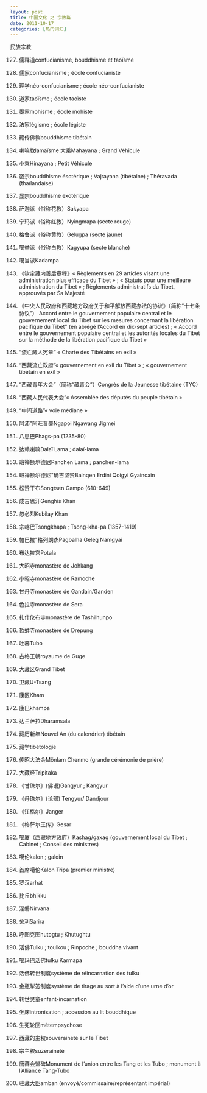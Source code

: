 ```yaml
---
layout: post
title: 中国文化 之 宗教篇
date: 2011-10-17
categories: [热门词汇]  
---
```


民族宗教

127. 儒释道confucianisme, bouddhisme et taoïsme

128. 儒家confucianisme ; école confucianiste

129. 理学néo-confucianisme ; école néo-confucianiste

130. 道家taoïsme ; école taoïste

131. 墨家mohisme ; école mohiste

132. 法家légisme ; école légiste

133. 藏传佛教bouddhisme tibétain

134. 喇嘛教lamaïsme 大乘Mahayana ; Grand Véhicule

135. 小乘Hinayana ; Petit Véhicule

136. 密宗bouddhisme ésotérique ; Vajrayana (tibétaine) ; Théravada (thaïlandaise)

137. 显宗bouddhisme exotérique

138. 萨迦派（俗称花教）Sakyapa

139. 宁玛派（俗称红教）Nyingmapa (secte rouge)

140. 格鲁派（俗称黄教）Gelugpa (secte jaune)

141. 噶举派（俗称白教）Kagyupa (secte blanche)

142. 噶当派Kadampa

143. 《钦定藏内善后章程》« Règlements en 29 articles visant une administration plus efficace du Tibet » ; « Statuts pour une meilleure administration du Tibet » ; Règlements administratifs du Tibet, approuvés par Sa Majesté

144. 《中央人民政府和西藏地方政府关于和平解放西藏办法的协议》（简称“十七条协议”） Accord entre le gouvernement populaire central et le gouvernement local du Tibet sur les mesures concernant la libération pacifique du Tibet" (en abrégé l’Accord en dix-sept articles) ; « Accord entre le gouvernement populaire central et les autorités locales du Tibet sur la méthode de la libération pacifique du Tibet »

145. “流亡藏人宪章” « Charte des Tibétains en exil »

146. “西藏流亡政府”« gouvernement en exil du Tibet » ; « gouvernement tibétain en exil »

147. “西藏青年大会”（简称“藏青会”）Congrès de la Jeunesse tibétaine (TYC)

148. “西藏人民代表大会”« Assemblée des députés du peuple tibétain »

149. “中间道路”« voie médiane »

150. 阿沛"阿旺晋美Ngapoi Ngawang Jigmei

151. 八思巴Phags-pa (1235-80)

152. 达赖喇嘛Dalaï Lama ; dalaï-lama

153. 班禅额尔德尼Panchen Lama ; panchen-lama

154. 班禅额尔德尼"确吉坚赞Bainqen Erdini Qoigyi Gyaincain

155. 松赞干布Songtsen Gampo (610-649)

156. 成吉思汗Genghis Khan

157. 忽必烈Kubilay Khan

158. 宗喀巴Tsongkhapa ; Tsong-kha-pa (1357-1419)

159. 帕巴拉"格列朗杰Pagbalha Geleg Namgyai

160. 布达拉宫Potala

161. 大昭寺monastère de Johkang

162. 小昭寺monastère de Ramoche

163. 甘丹寺monastère de Gandain/Ganden

164. 色拉寺monastère de Sera

165. 扎什伦布寺monastère de Tashilhunpo

166. 哲蚌寺monastère de Drepung

167. 吐蕃Tubo

168. 古格王朝royaume de Guge

169. 大藏区Grand Tibet

170. 卫藏U-Tsang

171. 康区Kham

172. 康巴khampa

173. 达兰萨拉Dharamsala

174. 藏历新年Nouvel An (du calendrier) tibétain

175. 藏学tibétologie

176. 传昭大法会Mönlam Chenmo (grande cérémonie de prière)

177. 大藏经Tripitaka

178. 《甘珠尔》(佛语)Gangyur ; Kangyur

179. 《丹珠尔》(论部) Tengyur/ Dandjour

180. 《江格尔》Janger

181. 《格萨尔王传》Gesar

182. 噶厦（西藏地方政府）Kashag/gaxag (gouvernement local du Tibet ; Cabinet ; Conseil des ministres)

183. 噶伦kalon ; galoin

184. 首席噶伦Kalon Tripa (premier ministre)

185. 罗汉arhat

186. 比丘bhikku

187. 涅磐Nirvana

188. 舍利Sarira

189. 呼图克图hutogtu ; Khutughtu

190. 活佛Tulku ; toulkou ; Rinpoche ; bouddha vivant

191. 噶玛巴活佛tulku Karmapa

192. 活佛转世制度système de réincarnation des tulku

193. 金瓶掣签制度système de tirage au sort à l’aide d’une urne d’or

194. 转世灵童enfant-incarnation

195. 坐床intronisation ; accession au lit bouddhique

196. 生死轮回métempsychose

197. 西藏的主权souveraineté sur le Tibet

198. 宗主权suzeraineté

199. 唐蕃会盟碑Monument de l’union entre les Tang et les Tubo ; monument à l’Alliance Tang-Tubo

200. 驻藏大臣amban (envoyé/commissaire/représentant impérial)
